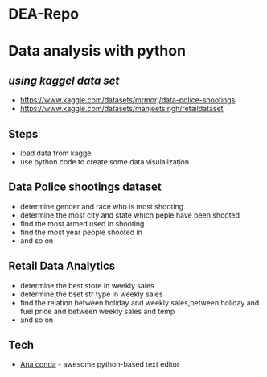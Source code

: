 # DEA-Repo
# Data analysis with python
## _using kaggel data set_

- https://www.kaggle.com/datasets/mrmorj/data-police-shootings
- https://www.kaggle.com/datasets/manjeetsingh/retaildataset

## Steps

- load data from kaggel 
- use python code to create some data visulalization

## Data Police shootings dataset

- determine gender and race who is most shooting
-  determine  the most city and state which peple have been shooted
- find the most armed used in shooting
- find the most year people shooted in 
- and so on

## Retail Data Analytics
- determine the best store in weekly sales
-  determine  the bset str type in weekly sales
- find  the relation between holiday and weekly sales,between holiday and fuel price and between weekly sales and temp
- and so on


## Tech


- [Ana conda][dill] - awesome python-based text editor



   [dill]: https://www.anaconda.com/>
 
